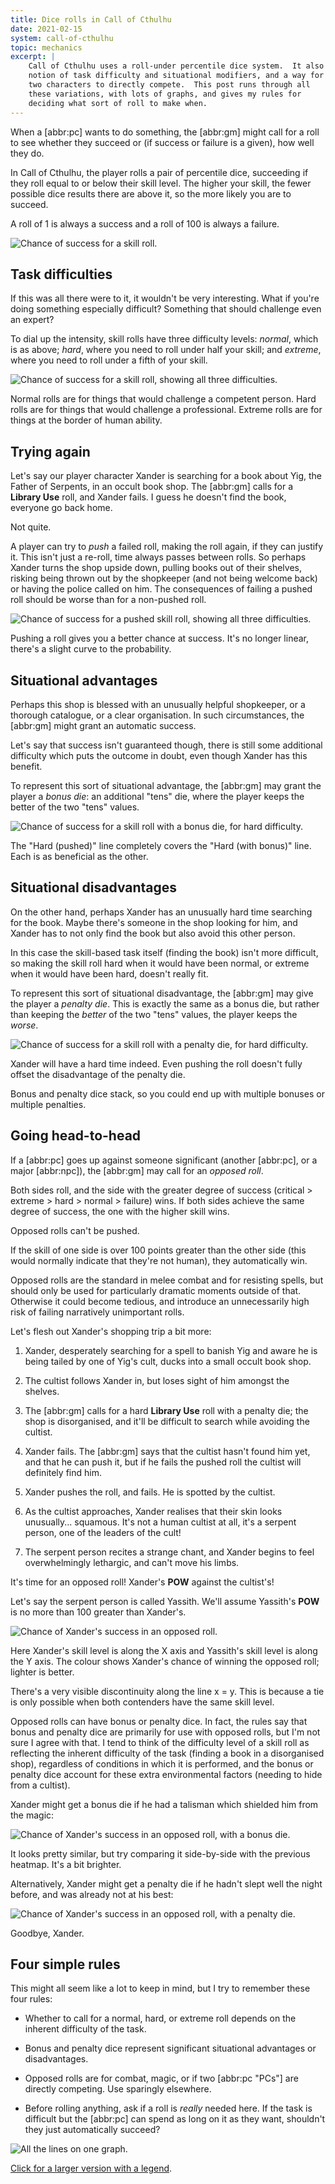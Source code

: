 ```yaml
---
title: Dice rolls in Call of Cthulhu
date: 2021-02-15
system: call-of-cthulhu
topic: mechanics
excerpt: |
    Call of Cthulhu uses a roll-under percentile dice system.  It also has a
    notion of task difficulty and situational modifiers, and a way for
    two characters to directly compete.  This post runs through all
    these variations, with lots of graphs, and gives my rules for
    deciding what sort of roll to make when.
---
```


When a [abbr:pc] wants to do something, the [abbr:gm] might call for a
roll to see whether they succeed or (if success or failure is a
given), how well they do.

In Call of Cthulhu, the player rolls a pair of
percentile dice, succeeding if they roll equal to or below their
skill level.  The higher your skill, the fewer possible dice results
there are above it, so the more likely you are to succeed.

A roll of 1 is always a success and a roll of 100 is always a failure.

![Chance of success for a skill roll.](files/dice-rolls-in-call-of-cthulhu/basic.png)


## Task difficulties

If this was all there were to it, it wouldn't be very interesting.
What if you're doing something especially difficult?  Something that
should challenge even an expert?

To dial up the intensity, skill rolls have three difficulty levels:
*normal*, which is as above; *hard*, where you need to roll under half
your skill; and *extreme*, where you need to roll under a fifth of
your skill.

![Chance of success for a skill roll, showing all three difficulties.](files/dice-rolls-in-call-of-cthulhu/difficulties.png)

Normal rolls are for things that would challenge a competent person.
Hard rolls are for things that would challenge a professional.
Extreme rolls are for things at the border of human ability.


## Trying again

Let's say our player character Xander is searching for a book about
Yig, the Father of Serpents, in an occult book shop.  The [abbr:gm]
calls for a **Library Use** roll, and Xander fails.  I guess he
doesn't find the book, everyone go back home.

Not quite.

A player can try to *push* a failed roll, making the roll again, if
they can justify it.  This isn't just a re-roll, time always passes
between rolls.  So perhaps Xander turns the shop upside down, pulling
books out of their shelves, risking being thrown out by the shopkeeper
(and not being welcome back) or having the police called on him.  The
consequences of failing a pushed roll should be worse than for a
non-pushed roll.

![Chance of success for a pushed skill roll, showing all three difficulties.](files/dice-rolls-in-call-of-cthulhu/pushed.png)

Pushing a roll gives you a better chance at success.  It's no longer
linear, there's a slight curve to the probability.


## Situational advantages

Perhaps this shop is blessed with an unusually helpful shopkeeper, or
a thorough catalogue, or a clear organisation.  In such circumstances,
the [abbr:gm] might grant an automatic success.

Let's say that success isn't guaranteed though, there is still some
additional difficulty which puts the outcome in doubt, even though
Xander has this benefit.

To represent this sort of situational advantage, the [abbr:gm] may
grant the player a *bonus die*: an additional "tens" die, where the
player keeps the better of the two "tens" values.

![Chance of success for a skill roll with a bonus die, for hard difficulty.](files/dice-rolls-in-call-of-cthulhu/bonus.png)

The "Hard (pushed)" line completely covers the "Hard (with bonus)"
line.  Each is as beneficial as the other.


## Situational disadvantages

On the other hand, perhaps Xander has an unusually hard time searching
for the book.  Maybe there's someone in the shop looking for him, and
Xander has to not only find the book but also avoid this other person.

In this case the skill-based task itself (finding the book) isn't more
difficult, so making the skill roll hard when it would have been
normal, or extreme when it would have been hard, doesn't really fit.

To represent this sort of situational disadvantage, the [abbr:gm] may
give the player a *penalty die*.  This is exactly the same as a bonus
die, but rather than keeping the *better* of the two "tens" values,
the player keeps the *worse*.

![Chance of success for a skill roll with a penalty die, for hard difficulty.](files/dice-rolls-in-call-of-cthulhu/penalty.png)

Xander will have a hard time indeed.  Even pushing the roll doesn't
fully offset the disadvantage of the penalty die.

Bonus and penalty dice stack, so you could end up with multiple
bonuses or multiple penalties.


## Going head-to-head

If a [abbr:pc] goes up against someone significant (another [abbr:pc],
or a major [abbr:npc]), the [abbr:gm] may call for an *opposed roll*.

Both sides roll, and the side with the greater degree of success
(critical > extreme > hard > normal > failure) wins.  If both sides
achieve the same degree of success, the one with the higher skill
wins.

Opposed rolls can't be pushed.

If the skill of one side is over 100 points greater than the other
side (this would normally indicate that they're not human), they
automatically win.

Opposed rolls are the standard in melee combat and for resisting
spells, but should only be used for particularly dramatic moments
outside of that.  Otherwise it could become tedious, and introduce an
unnecessarily high risk of failing narratively unimportant rolls.

Let's flesh out Xander's shopping trip a bit more:

1. Xander, desperately searching for a spell to banish Yig and aware
   he is being tailed by one of Yig's cult, ducks into a small occult
   book shop.

2. The cultist follows Xander in, but loses sight of him amongst the
   shelves.

3. The [abbr:gm] calls for a hard **Library Use** roll with a penalty
   die; the shop is disorganised, and it'll be difficult to search
   while avoiding the cultist.

4. Xander fails.  The [abbr:gm] says that the cultist hasn't found him
   yet, and that he can push it, but if he fails the pushed roll the
   cultist will definitely find him.

5. Xander pushes the roll, and fails.  He is spotted by the cultist.

6. As the cultist approaches, Xander realises that their skin looks
   unusually... squamous.  It's not a human cultist at all, it's a
   serpent person, one of the leaders of the cult!

7. The serpent person recites a strange chant, and Xander begins to
   feel overwhelmingly lethargic, and can't move his limbs.

It's time for an opposed roll!  Xander's **POW** against the cultist's!

Let's say the serpent person is called Yassith.  We'll assume
Yassith's **POW** is no more than 100 greater than Xander's.

![Chance of Xander's success in an opposed roll.](files/dice-rolls-in-call-of-cthulhu/opposed.png)

Here Xander's skill level is along the X axis and Yassith's skill
level is along the Y axis.  The colour shows Xander's chance of
winning the opposed roll; lighter is better.

There's a very visible discontinuity along the line x = y.  This is
because a tie is only possible when both contenders have the same
skill level.

Opposed rolls can have bonus or penalty dice.  In fact, the rules say
that bonus and penalty dice are primarily for use with opposed rolls,
but I'm not sure I agree with that.  I tend to think of the difficulty
level of a skill roll as reflecting the inherent difficulty of the
task (finding a book in a disorganised shop), regardless of conditions
in which it is performed, and the bonus or penalty dice account for
these extra environmental factors (needing to hide from a cultist).

Xander might get a bonus die if he had a talisman which shielded him
from the magic:

![Chance of Xander's success in an opposed roll, with a bonus die.](files/dice-rolls-in-call-of-cthulhu/opposed-bonus.png)

It looks pretty similar, but try comparing it side-by-side with the
previous heatmap.  It's a bit brighter.

Alternatively, Xander might get a penalty die if he hadn't slept well
the night before, and was already not at his best:

![Chance of Xander's success in an opposed roll, with a penalty die.](files/dice-rolls-in-call-of-cthulhu/opposed-penalty.png)

Goodbye, Xander.


## Four simple rules

This might all seem like a lot to keep in mind, but I try to remember
these four rules:

- Whether to call for a normal, hard, or extreme roll depends on the
  inherent difficulty of the task.

- Bonus and penalty dice represent significant situational advantages
  or disadvantages.

- Opposed rolls are for combat, magic, or if two [abbr:pc "PCs"] are
  directly competing.  Use sparingly elsewhere.

- Before rolling anything, ask if a roll is *really* needed here.  If
  the task is difficult but the [abbr:pc] can spend as long on it as
  they want, shouldn't they just automatically succeed?

![All the lines on one graph.](files/dice-rolls-in-call-of-cthulhu/all.thumb.png)

[Click for a larger version with a legend](files/dice-rolls-in-call-of-cthulhu/all.png).
